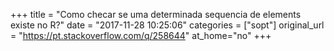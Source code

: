 +++
title = "Como checar se uma determinada sequencia de elements existe no R?"
date = "2017-11-28 10:25:06"
categories = ["sopt"]
original_url = "https://pt.stackoverflow.com/q/258644"
at_home="no"
+++

